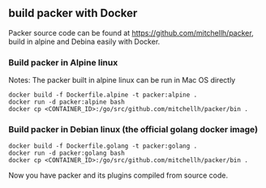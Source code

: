 ## build packer with Docker
Packer source code can be found at https://github.com/mitchellh/packer, build in alpine and Debina easily with Docker.

### Build packer in Alpine linux

Notes: The packer built in alpine linux can be run in Mac OS directly

```
docker build -f Dockerfile.alpine -t packer:alpine .
docker run -d packer:alpine bash
docker cp <CONTAINER_ID>:/go/src/github.com/mitchellh/packer/bin . 
```
### Build packer in Debian linux (the official golang docker image)

```
docker build -f Dockerfile.golang -t packer:golang . 
docker run -d packer:golang bash
docker cp <CONTAINER_ID>:/go/src/github.com/mitchellh/packer/bin .
```

Now you have packer and its plugins compiled from source code.

